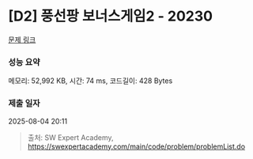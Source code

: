 # [D2] 풍선팡 보너스게임2 - 20230 

[문제 링크](https://swexpertacademy.com/main/code/problem/problemDetail.do?contestProbId=AY3FFOTaN7EDFAXh) 

### 성능 요약

메모리: 52,992 KB, 시간: 74 ms, 코드길이: 428 Bytes

### 제출 일자

2025-08-04 20:11



> 출처: SW Expert Academy, https://swexpertacademy.com/main/code/problem/problemList.do